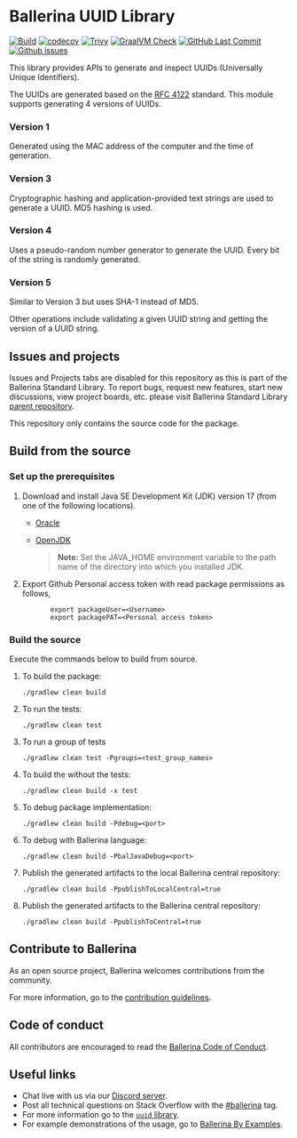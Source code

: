 Ballerina UUID Library
===================

  [![Build](https://github.com/ballerina-platform/module-ballerina-uuid/actions/workflows/build-timestamped-master.yml/badge.svg)](https://github.com/ballerina-platform/module-ballerina-uuid/actions/workflows/build-timestamped-master.yml)
  [![codecov](https://codecov.io/gh/ballerina-platform/module-ballerina-uuid/branch/main/graph/badge.svg)](https://codecov.io/gh/ballerina-platform/module-ballerina-uuid)
  [![Trivy](https://github.com/ballerina-platform/module-ballerina-uuid/actions/workflows/trivy-scan.yml/badge.svg)](https://github.com/ballerina-platform/module-ballerina-uuid/actions/workflows/trivy-scan.yml)
  [![GraalVM Check](https://github.com/ballerina-platform/module-ballerina-uuid/actions/workflows/build-with-bal-test-graalvm.yml/badge.svg)](https://github.com/ballerina-platform/module-ballerina-uuid/actions/workflows/build-with-bal-test-graalvm.yml)
  [![GitHub Last Commit](https://img.shields.io/github/last-commit/ballerina-platform/module-ballerina-uuid.svg)](https://github.com/ballerina-platform/module-ballerina-uuid/commits/main)
  [![Github issues](https://img.shields.io/github/issues/ballerina-platform/ballerina-standard-library/module/uuid.svg?label=Open%20Issues)](https://github.com/ballerina-platform/ballerina-standard-library/labels/module%2Fuuid)

This library provides APIs to generate and inspect UUIDs (Universally Unique Identifiers).

The UUIDs are generated based on the [RFC 4122](https://www.rfc-editor.org/rfc/rfc4122.html) standard. This module supports generating 4 versions of UUIDs.

### Version 1

Generated using the MAC address of the computer and the time of generation.

### Version 3

Cryptographic hashing and application-provided text strings are used to generate a UUID. MD5 hashing is used.

### Version 4

Uses a pseudo-random number generator to generate the UUID. Every bit of the string is randomly generated.

### Version 5

Similar to Version 3 but uses SHA-1 instead of MD5.

Other operations include validating a given UUID string and getting the version of a UUID string.

## Issues and projects

Issues and Projects tabs are disabled for this repository as this is part of the Ballerina Standard Library. To report bugs, request new features, start new discussions, view project boards, etc. please visit Ballerina Standard Library [parent repository](https://github.com/ballerina-platform/ballerina-standard-library).

This repository only contains the source code for the package.

## Build from the source

### Set up the prerequisites

1. Download and install Java SE Development Kit (JDK) version 17 (from one of the following locations).
   * [Oracle](https://www.oracle.com/java/technologies/javase-jdk17-downloads.html)
   
   * [OpenJDK](https://adoptium.net/)
   
        > **Note:** Set the JAVA_HOME environment variable to the path name of the directory into which you installed JDK.
     
2. Export Github Personal access token with read package permissions as follows,
   
              export packageUser=<Username>
              export packagePAT=<Personal access token>
                   
### Build the source

Execute the commands below to build from source.

1. To build the package:
    ```    
    ./gradlew clean build
    ```
2. To run the tests:
    ```
    ./gradlew clean test
    ```

3. To run a group of tests
    ```
    ./gradlew clean test -Pgroups=<test_group_names>
    ```

4. To build the without the tests:
    ```
    ./gradlew clean build -x test
    ```

5. To debug package implementation:
    ```
    ./gradlew clean build -Pdebug=<port>
    ```

6. To debug with Ballerina language:
    ```
    ./gradlew clean build -PbalJavaDebug=<port>
    ```

7. Publish the generated artifacts to the local Ballerina central repository:
    ```
    ./gradlew clean build -PpublishToLocalCentral=true
    ```

8. Publish the generated artifacts to the Ballerina central repository:
    ```
    ./gradlew clean build -PpublishToCentral=true
    ```

## Contribute to Ballerina

As an open source project, Ballerina welcomes contributions from the community. 

For more information, go to the [contribution guidelines](https://github.com/ballerina-platform/ballerina-lang/blob/master/CONTRIBUTING.md).

## Code of conduct

All contributors are encouraged to read the [Ballerina Code of Conduct](https://ballerina.io/code-of-conduct).

## Useful links

* Chat live with us via our [Discord server](https://discord.gg/ballerinalang).
* Post all technical questions on Stack Overflow with the [#ballerina](https://stackoverflow.com/questions/tagged/ballerina) tag. 
* For more information go to the [`uuid` library](https://lib.ballerina.io/ballerina/uuid/latest).
* For example demonstrations of the usage, go to [Ballerina By Examples](https://ballerina.io/swan-lake/learn/by-example/).
